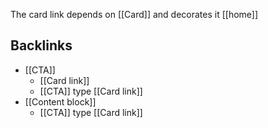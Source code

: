 The card link depends on [[Card]] and decorates it [[home]]

## Backlinks
* [[CTA]]
	* [[Card link]]
	* [[CTA]] type [[Card link]]
* [[Content block]]
	* [[CTA]] type [[Card link]]
